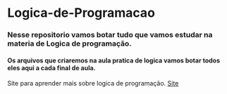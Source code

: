# Logica-de-Programacao

### Nesse repositorio vamos botar tudo que vamos estudar na materia de Logica de programação.

#### Os arquivos que criaremos na aula pratica de logica vamos botar todos eles aqui a cada final de aula.

  Site para aprender mais sobre logica de programação.
  <a target="_blank" href="https://www.alura.com.br/artigos/algoritmos-e-logica-de-programacao" >Site</a>

